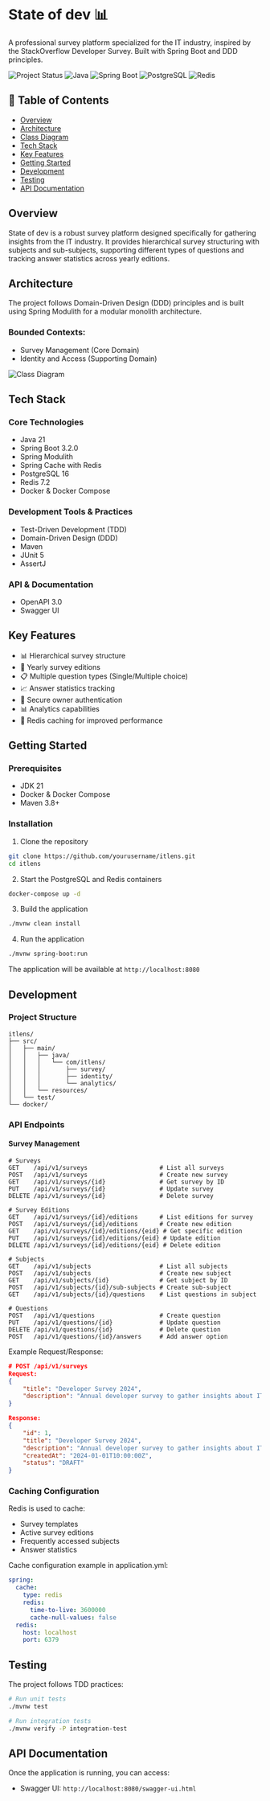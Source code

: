 # State of dev 📊

A professional survey platform specialized for the IT industry, inspired by the StackOverflow Developer Survey. Built with Spring Boot and DDD principles.

![Project Status](https://img.shields.io/badge/Status-In%20Development-yellow)
![Java](https://img.shields.io/badge/Java-21-orange)
![Spring Boot](https://img.shields.io/badge/Spring%20Boot-3.2.0-green)
![PostgreSQL](https://img.shields.io/badge/PostgreSQL-16-blue)
![Redis](https://img.shields.io/badge/Redis-7.2-red)

## 📑 Table of Contents
- [Overview](#overview)
- [Architecture](#architecture)
- [Class Diagram](#class-diagram)
- [Tech Stack](#tech-stack)
- [Key Features](#key-features)
- [Getting Started](#getting-started)
- [Development](#development)
- [Testing](#testing)
- [API Documentation](#api-documentation)

## Overview

State of dev is a robust survey platform designed specifically for gathering insights from the IT industry. It provides hierarchical survey structuring with subjects and sub-subjects, supporting different types of questions and tracking answer statistics across yearly editions.

## Architecture

The project follows Domain-Driven Design (DDD) principles and is built using Spring Modulith for a modular monolith architecture.

### Bounded Contexts:
- Survey Management (Core Domain)
- Identity and Access (Supporting Domain)

![Class Diagram](src/main/resources/assets/it-survey.png)

## Tech Stack

### Core Technologies
- Java 21
- Spring Boot 3.2.0
- Spring Modulith
- Spring Cache with Redis
- PostgreSQL 16
- Redis 7.2
- Docker & Docker Compose

### Development Tools & Practices
- Test-Driven Development (TDD)
- Domain-Driven Design (DDD)
- Maven
- JUnit 5
- AssertJ

### API & Documentation
- OpenAPI 3.0
- Swagger UI

## Key Features

- 📊 Hierarchical survey structure
- 📅 Yearly survey editions
- 📋 Multiple question types (Single/Multiple choice)
- 📈 Answer statistics tracking
- 🔐 Secure owner authentication
- 📊 Analytics capabilities
- 🚀 Redis caching for improved performance

## Getting Started

### Prerequisites
- JDK 21
- Docker & Docker Compose
- Maven 3.8+

### Installation

1. Clone the repository
```bash
git clone https://github.com/yourusername/itlens.git
cd itlens
```

2. Start the PostgreSQL and Redis containers
```bash
docker-compose up -d
```

3. Build the application
```bash
./mvnw clean install
```

4. Run the application
```bash
./mvnw spring-boot:run
```

The application will be available at `http://localhost:8080`

## Development

### Project Structure
```
itlens/
├── src/
│   ├── main/
│   │   ├── java/
│   │   │   └── com/itlens/
│   │   │       ├── survey/
│   │   │       ├── identity/
│   │   │       └── analytics/
│   │   └── resources/
│   └── test/
└── docker/
```

### API Endpoints

#### Survey Management
```
# Surveys
GET    /api/v1/surveys                    # List all surveys
POST   /api/v1/surveys                    # Create new survey
GET    /api/v1/surveys/{id}               # Get survey by ID
PUT    /api/v1/surveys/{id}               # Update survey
DELETE /api/v1/surveys/{id}               # Delete survey

# Survey Editions
GET    /api/v1/surveys/{id}/editions      # List editions for survey
POST   /api/v1/surveys/{id}/editions      # Create new edition
GET    /api/v1/surveys/{id}/editions/{eid} # Get specific edition
PUT    /api/v1/surveys/{id}/editions/{eid} # Update edition
DELETE /api/v1/surveys/{id}/editions/{eid} # Delete edition

# Subjects
GET    /api/v1/subjects                   # List all subjects
POST   /api/v1/subjects                   # Create new subject
GET    /api/v1/subjects/{id}              # Get subject by ID
POST   /api/v1/subjects/{id}/sub-subjects # Create sub-subject
GET    /api/v1/subjects/{id}/questions    # List questions in subject

# Questions
POST   /api/v1/questions                  # Create question
PUT    /api/v1/questions/{id}             # Update question
DELETE /api/v1/questions/{id}             # Delete question
POST   /api/v1/questions/{id}/answers     # Add answer option
```

Example Request/Response:

```json
# POST /api/v1/surveys
Request:
{
    "title": "Developer Survey 2024",
    "description": "Annual developer survey to gather insights about IT industry trends"
}

Response:
{
    "id": 1,
    "title": "Developer Survey 2024",
    "description": "Annual developer survey to gather insights about IT industry trends",
    "createdAt": "2024-01-01T10:00:00Z",
    "status": "DRAFT"
}
```

### Caching Configuration

Redis is used to cache:
- Survey templates
- Active survey editions
- Frequently accessed subjects
- Answer statistics

Cache configuration example in application.yml:
```yaml
spring:
  cache:
    type: redis
    redis:
      time-to-live: 3600000
      cache-null-values: false
  redis:
    host: localhost
    port: 6379
```

## Testing

The project follows TDD practices:

```bash
# Run unit tests
./mvnw test

# Run integration tests
./mvnw verify -P integration-test
```

## API Documentation

Once the application is running, you can access:
- Swagger UI: `http://localhost:8080/swagger-ui.html`
